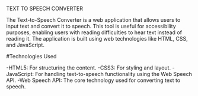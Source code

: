 TEXT TO SPEECH CONVERTER

The Text-to-Speech Converter is a web application that allows users to input text and convert it to speech. This tool is useful for accessibility purposes, enabling users with reading difficulties to hear text instead of reading it. The application is built using web technologies like HTML, CSS, and JavaScript.

 #Technologies Used
 
-HTML5: For structuring the content.
-CSS3: For styling and layout.
-JavaScript: For handling text-to-speech functionality using the Web Speech API.
-Web Speech API: The core technology used for converting text to speech.
